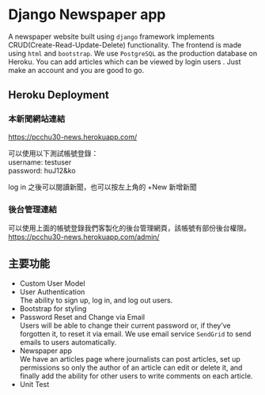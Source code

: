 # Django Newspaper app
A newspaper website built using `django` framework implements CRUD(Create-Read-Update-Delete) functionality. The frontend is made using `html` and `bootstrap`. We use `PostgreSQL` as the production database on Heroku. You can add articles which can be viewed by login users . Just make an account and you are good to go.
## Heroku Deployment

### 本新聞網站連結  
https://pcchu30-news.herokuapp.com/

可以使用以下測試帳號登錄：    
username: testuser  
password: huJ12&ko

log in 之後可以閱讀新聞，也可以按左上角的 +New 新增新聞

### 後台管理連結    
可以使用上面的帳號登錄我們客製化的後台管理網頁，該帳號有部份後台權限。  
https://pcchu30-news.herokuapp.com/admin/

## 主要功能
* Custom User Model
* User Authentication  
  The ability to sign up, log in, and log out users.
* Bootstrap for styling
* Password Reset and Change via Email  
  Users will be able to change their current password or, if they’ve forgotten it, to reset it via email. We use email service `SendGrid` to send emails to users automatically.
* Newspaper app  
  We have an articles page where journalists can post articles, set up permissions so only the author of an article can edit or delete it, and finally add
the ability for other users to write comments on each article.
* Unit Test
